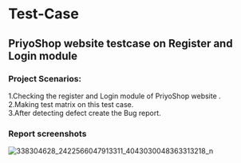 # Test-Case

## PriyoShop website testcase on Register and Login module

### Project Scenarios:
1.Checking the register and Login module of PriyoShop website .<br>
2.Making test matrix on this test case.<br>
3.After detecting defect create the Bug report.


### Report screenshots

![338304628_2422566047913311_4043030048363313218_n](https://user-images.githubusercontent.com/68238652/229368795-1abdcbfe-7fe1-4a06-879c-2c726c32eb6d.png)
